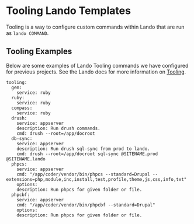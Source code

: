 # Tooling Lando Templates

Tooling is a way to configure custom commands within Lando that are run as `lando COMMAND`.

## Tooling Examples

Below are some examples of Lando Tooling commands we have configured for previous projects. See the Lando docs for more information on [Tooling](https://docs.lando.dev/config/tooling.html#usage).

```
tooling:
  gem:
    service: ruby
  ruby:
    service: ruby
  compass:
    service: ruby
  drush:
    service: appserver
    description: Run drush commands.
    cmd: drush --root=/app/docroot
  db-sync:
    service: appserver
    description: Run drush sql-sync from prod to lando.
    cmd: drush --root=/app/docroot sql-sync @SITENAME.prod @SITENAME.lando
  phpcs:
    service: appserver
    cmd: "/app/coder/vendor/bin/phpcs --standard=Drupal --extensions=php,module,inc,install,test,profile,theme,js,css,info,txt"
    options:
    description: Run phpcs for given folder or file.
  phpcbf:
    service: appserver
    cmd: "/app/coder/vendor/bin/phpcbf --standard=Drupal"
    options:
    description: Run phpcs for given folder or file.
```
